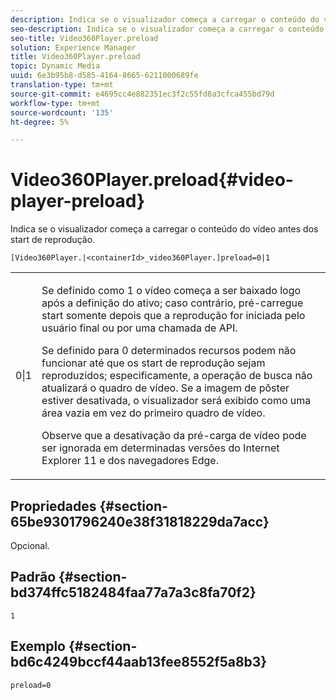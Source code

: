 ```yaml
---
description: Indica se o visualizador começa a carregar o conteúdo do vídeo antes dos start de reprodução.
seo-description: Indica se o visualizador começa a carregar o conteúdo do vídeo antes dos start de reprodução.
seo-title: Video360Player.preload
solution: Experience Manager
title: Video360Player.preload
topic: Dynamic Media
uuid: 6e3b95b8-d585-4164-8665-6211000689fe
translation-type: tm+mt
source-git-commit: e4695cc4e882351ec3f2c55fd8a3cfca455bd79d
workflow-type: tm+mt
source-wordcount: '135'
ht-degree: 5%

---
```



# Video360Player.preload{#video-player-preload}

Indica se o visualizador começa a carregar o conteúdo do vídeo antes dos start de reprodução.

`[Video360Player.|<containerId>_video360Player.]preload=0|1`

<table id="table_AE7AAFA9B4374E31B51D06511EB96401"> 
 <tbody> 
  <tr> 
   <td colname="col1"> <p> <span class="codeph"> 0|1  </span> </p> </td> 
   <td colname="col2"> <p> Se definido como <span class="codeph"> 1 </span> o vídeo começa a ser baixado logo após a definição do ativo; caso contrário, pré-carregue start somente depois que a reprodução for iniciada pelo usuário final ou por uma chamada de API. </p> <p>Se definido para <span class="codeph"> 0 </span> determinados recursos podem não funcionar até que os start de reprodução sejam reproduzidos; especificamente, a operação de busca não atualizará o quadro de vídeo. Se a imagem de pôster estiver desativada, o visualizador será exibido como uma área vazia em vez do primeiro quadro de vídeo. </p> <p>Observe que a desativação da pré-carga de vídeo pode ser ignorada em determinadas versões do Internet Explorer 11 e dos navegadores Edge. </p> </td> 
  </tr> 
 </tbody> 
</table>

## Propriedades {#section-65be9301796240e38f31818229da7acc}

Opcional.

## Padrão {#section-bd374ffc5182484faa77a7a3c8fa70f2}

`1`

## Exemplo {#section-bd6c4249bccf44aab13fee8552f5a8b3}

`preload=0`
